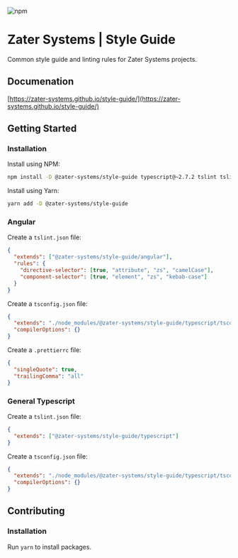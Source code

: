 ![npm](https://img.shields.io/npm/l/express.svg)

# Zater Systems | Style Guide

Common style guide and linting rules for Zater Systems projects. 

## Documenation

[https://zater-systems.github.io/style-guide/](https://zater-systems.github.io/style-guide/)

## Getting Started

### Installation

Install using NPM:

```bash
npm install -D @zater-systems/style-guide typescript@~2.7.2 tslint tslint-angular codelyzer
```

Install using Yarn:

```bash
yarn add -D @zater-systems/style-guide
```

### Angular

Create a `tslint.json` file:

```json
{
  "extends": ["@zater-systems/style-guide/angular"],
  "rules": {
    "directive-selector": [true, "attribute", "zs", "camelCase"],
    "component-selector": [true, "element", "zs", "kebab-case"]
  }
}
```

Create a `tsconfig.json` file:

```json
{
  "extends": "./node_modules/@zater-systems/style-guide/typescript/tsconfig.json",
  "compilerOptions": {}
}
```

Create a `.prettierrc` file:

```json
{
  "singleQuote": true,
  "trailingComma": "all"
}
```

### General Typescript

Create a `tslint.json` file:

```json
{
  "extends": ["@zater-systems/style-guide/typescript"]
}
```

Create a `tsconfig.json` file:

```json
{
  "extends": "./node_modules/@zater-systems/style-guide/typescript/tsconfig.json",
  "compilerOptions": {}
}
```

## Contributing

### Installation

Run `yarn` to install packages.
